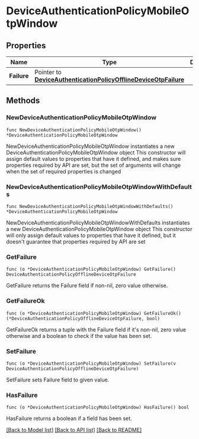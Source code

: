 # DeviceAuthenticationPolicyMobileOtpWindow

## Properties

Name | Type | Description | Notes
------------ | ------------- | ------------- | -------------
**Failure** | Pointer to [**DeviceAuthenticationPolicyOfflineDeviceOtpFailure**](DeviceAuthenticationPolicyOfflineDeviceOtpFailure.md) |  | [optional] 

## Methods

### NewDeviceAuthenticationPolicyMobileOtpWindow

`func NewDeviceAuthenticationPolicyMobileOtpWindow() *DeviceAuthenticationPolicyMobileOtpWindow`

NewDeviceAuthenticationPolicyMobileOtpWindow instantiates a new DeviceAuthenticationPolicyMobileOtpWindow object
This constructor will assign default values to properties that have it defined,
and makes sure properties required by API are set, but the set of arguments
will change when the set of required properties is changed

### NewDeviceAuthenticationPolicyMobileOtpWindowWithDefaults

`func NewDeviceAuthenticationPolicyMobileOtpWindowWithDefaults() *DeviceAuthenticationPolicyMobileOtpWindow`

NewDeviceAuthenticationPolicyMobileOtpWindowWithDefaults instantiates a new DeviceAuthenticationPolicyMobileOtpWindow object
This constructor will only assign default values to properties that have it defined,
but it doesn't guarantee that properties required by API are set

### GetFailure

`func (o *DeviceAuthenticationPolicyMobileOtpWindow) GetFailure() DeviceAuthenticationPolicyOfflineDeviceOtpFailure`

GetFailure returns the Failure field if non-nil, zero value otherwise.

### GetFailureOk

`func (o *DeviceAuthenticationPolicyMobileOtpWindow) GetFailureOk() (*DeviceAuthenticationPolicyOfflineDeviceOtpFailure, bool)`

GetFailureOk returns a tuple with the Failure field if it's non-nil, zero value otherwise
and a boolean to check if the value has been set.

### SetFailure

`func (o *DeviceAuthenticationPolicyMobileOtpWindow) SetFailure(v DeviceAuthenticationPolicyOfflineDeviceOtpFailure)`

SetFailure sets Failure field to given value.

### HasFailure

`func (o *DeviceAuthenticationPolicyMobileOtpWindow) HasFailure() bool`

HasFailure returns a boolean if a field has been set.


[[Back to Model list]](../README.md#documentation-for-models) [[Back to API list]](../README.md#documentation-for-api-endpoints) [[Back to README]](../README.md)


